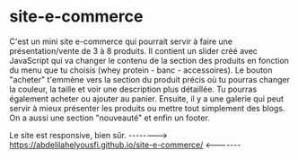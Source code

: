 # site-e-commerce
C'est un mini site e-commerce qui pourrait servir à faire une présentation/vente de 3 à 8 produits. Il contient un slider créé avec JavaScript qui va changer 
le contenu de la section des produits en fonction du menu que tu choisis (whey protein - banc - accessoires). Le bouton "acheter" t'emmène vers la section du 
produit précis où tu pourras changer la couleur, la taille et voir une description plus détaillée. Tu pourras également acheter ou ajouter au panier.
Ensuite, il y a une galerie qui peut servir à mieux présenter les produits ou mettre tout simplement des blogs. On a aussi une section "nouveauté" et enfin un footer.

Le site est responsive, bien sûr. 
--------> https://abdelilahelyousfi.github.io/site-e-commerce/ <-------




